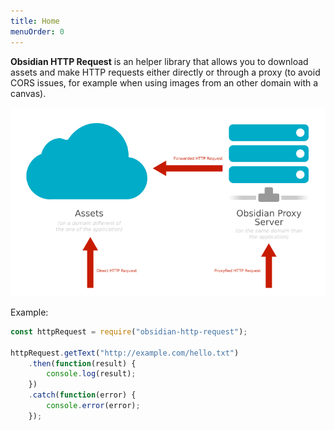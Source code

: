 ```yaml
---
title: Home
menuOrder: 0
---
```


**Obsidian HTTP Request** is an helper library that allows you to download
assets and make HTTP requests either directly or through a proxy (to avoid CORS
issues, for example when using images from an other domain with a canvas).

![Obsidian HTTP Request Proxy Schema](./images/obsidian-http-request-schema.png)

Example:

```javascript
const httpRequest = require("obsidian-http-request");

httpRequest.getText("http://example.com/hello.txt")
    .then(function(result) {
        console.log(result);
    })
    .catch(function(error) {
        console.error(error);
    });
```
